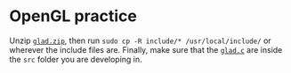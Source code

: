 # OpenGL practice

Unzip [`glad.zip`](glad.zip), then run `sudo cp -R include/* /usr/local/include/` or wherever the include files
are. Finally, make sure that the [`glad.c`](glad.c) are inside the `src` folder you are developing in.

